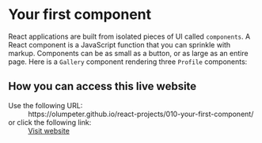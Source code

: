 
# Your first component 

React applications are built from isolated pieces of UI called `components`. A React component is a JavaScript function that you can sprinkle with markup. Components can be as small as a button, or as large as an entire page. Here is a `Gallery` component rendering three `Profile` components:

## How you can access this live website

<dl>
  Use the following URL:
  <dd>
    https://olumpeter.github.io/react-projects/010-your-first-component/
  </dd>
  or click the following link:
  <dd>
    <a href="https://olumpeter.github.io/react-projects/010-your-first-component/">Visit website</a>
  </dd>
</dl>

